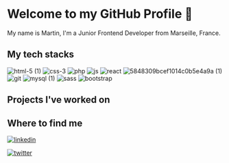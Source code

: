 # Welcome to my GitHub Profile 👋

My name is Martin, I'm a Junior Frontend Developer from Marseille, France.

## My tech stacks

![html-5 (1)](https://user-images.githubusercontent.com/73384885/171582623-b6a7602a-68fd-4144-9c73-546bed76b8de.png)
![css-3](https://user-images.githubusercontent.com/73384885/171582633-2e3b4fa9-cf8c-4d85-84a5-cff2b7f1cb6d.png)
![php](https://user-images.githubusercontent.com/73384885/171582652-02b678ef-b6de-4fab-8252-f2062eba7517.png)
![js](https://user-images.githubusercontent.com/73384885/171582673-d23eaabd-d65b-4370-a691-6cb7c81a35d4.png)
![react](https://user-images.githubusercontent.com/73384885/171582683-1753eb0c-1d1d-4e44-beb9-046bfc5ae8ae.png)
![5848309bcef1014c0b5e4a9a (1)](https://user-images.githubusercontent.com/73384885/171582694-c367782d-8d6e-4b27-916f-852ecda6cc60.png)
![git](https://user-images.githubusercontent.com/73384885/171582736-249c75a2-4df6-4ac4-8d47-10ecb19249ad.png)
![mysql (1)](https://user-images.githubusercontent.com/73384885/171582747-c26fb941-8485-417e-ab5a-157187901fac.png)
![sass](https://user-images.githubusercontent.com/73384885/171582758-a2aaf0e9-4eb8-43e8-b4f9-fef7bfbd8462.png)
![bootstrap](https://user-images.githubusercontent.com/73384885/171582792-03718417-d217-4adc-b02d-f55eb29e0197.png)

## Projects I've worked on



## Where to find me

<a href="https://www.linkedin.com/in/martin-gabillet-94433ba8/" target="_blank">![linkedin](https://user-images.githubusercontent.com/73384885/171583087-24857e23-78c8-4028-8023-57fabe3bcaf2.png)<a/>
  
<a href="https://twitter.com/_martingab" target="_blank">![twitter](https://user-images.githubusercontent.com/73384885/171585600-8be2d92c-8120-4b1c-9410-a8687e096c19.png)
<a/>
